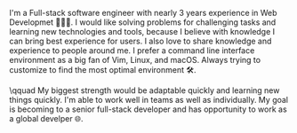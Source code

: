I'm a Full-stack software engineer with nearly 3 years experience in Web Developmet 👨🏻‍💻. I would like solving problems for challenging tasks and learning new technologies and tools, because I believe with knowledge I can bring best experience for users. I also love to share knowledge and experience to people around me. I prefer a command line interface environment as a big fan of Vim, Linux, and macOS. Always trying to customize to find the most optimal environment 🛠️.

\qquad My biggest strength would be adaptable quickly and learning new things quickly. I'm able to work well in teams as well as individually. My goal is becoming to a senior full-stack developer and has opportunity to work as a global develper 🌐.
